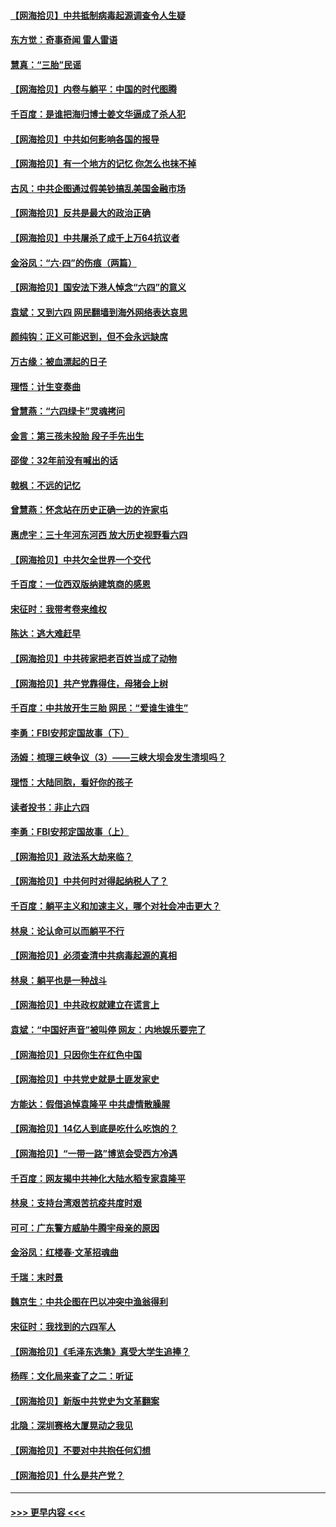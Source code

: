 #### [【网海拾贝】中共抵制病毒起源调查令人生疑](../pages/nsc993/n13017785.md?t=06130101) 
#### [东方觉：奇事奇闻 雷人雷语](../pages/nsc993/n13017577.md?t=06130101) 
#### [慧真：“三胎”民谣](../pages/nsc993/n13017394.md?t=06130101) 
#### [【网海拾贝】内卷与躺平：中国的时代图腾](../pages/nsc993/n13016128.md?t=06130101) 
#### [千百度：是谁把海归博士姜文华逼成了杀人犯](../pages/nsc993/n13015218.md?t=06130101) 
#### [【网海拾贝】中共如何影响各国的报导](../pages/nsc993/n13012599.md?t=06130101) 
#### [【网海拾贝】有一个地方的记忆 你怎么也抹不掉](../pages/nsc993/n13009802.md?t=06130101) 
#### [古风：中共企图通过假美钞搞乱美国金融市场](../pages/nsc993/n13009626.md?t=06130101) 
#### [【网海拾贝】反共是最大的政治正确](../pages/nsc993/n13007051.md?t=06130101) 
#### [【网海拾贝】中共屠杀了成千上万64抗议者](../pages/nsc993/n13002713.md?t=06130101) 
#### [金浴凤：“六·四”的伤痕（两篇）](../pages/nsc993/n13001719.md?t=06130101) 
#### [【网海拾贝】国安法下港人悼念“六四”的意义](../pages/nsc993/n13001039.md?t=06130101) 
#### [袁斌：又到六四 网民翻墙到海外网络表达哀思](../pages/nsc993/n13000995.md?t=06130101) 
#### [颜纯钩：正义可能迟到，但不会永远缺席](../pages/nsc993/n13000920.md?t=06130101) 
#### [万古缘：被血漂起的日子](../pages/nsc993/n13000914.md?t=06130101) 
#### [理悟：计生变奏曲](../pages/nsc993/n13000414.md?t=06130101) 
#### [曾慧燕：“六四绿卡”灵魂拷问](../pages/nsc993/n13000277.md?t=06130101) 
#### [金言：第三孩未投胎 段子手先出生](../pages/nsc993/n13000215.md?t=06130101) 
#### [邵俊：32年前没有喊出的话](../pages/nsc993/n13000181.md?t=06130101) 
#### [戟枫：不远的记忆](../pages/nsc993/n13000121.md?t=06130101) 
#### [曾慧燕：怀念站在历史正确一边的许家屯](../pages/nsc993/n13000073.md?t=06130101) 
#### [惠虎宇：三十年河东河西 放大历史视野看六四](../pages/nsc993/n13000018.md?t=06130101) 
#### [【网海拾贝】中共欠全世界一个交代](../pages/nsc993/n12998706.md?t=06130101) 
#### [千百度：一位西双版纳建筑商的感恩](../pages/nsc993/n12998487.md?t=06130101) 
#### [宋征时：我带考卷来维权](../pages/nsc993/n12994088.md?t=06130101) 
#### [陈达：逃大难赶早](../pages/nsc993/n12993569.md?t=06130101) 
#### [【网海拾贝】中共砖家把老百姓当成了动物](../pages/nsc993/n12993483.md?t=06130101) 
#### [【网海拾贝】共产党靠得住，母猪会上树](../pages/nsc993/n12990730.md?t=06130101) 
#### [千百度：中共放开生三胎 网民：“爱谁生谁生”](../pages/nsc993/n12990644.md?t=06130101) 
#### [李勇：FBI安邦定国故事（下）](../pages/nsc993/n12987854.md?t=06130101) 
#### [汤姆：梳理三峡争议（3）——三峡大坝会发生溃坝吗？](../pages/nsc993/n12989806.md?t=06130101) 
#### [理悟：大陆同胞，看好你的孩子](../pages/nsc993/n12989778.md?t=06130101) 
#### [读者投书：非止六四](../pages/nsc993/n12989673.md?t=06130101) 
#### [李勇：FBI安邦定国故事（上）](../pages/nsc993/n12987749.md?t=06130101) 
#### [【网海拾贝】政法系大劫来临？](../pages/nsc993/n12987596.md?t=06130101) 
#### [【网海拾贝】中共何时对得起纳税人了？](../pages/nsc993/n12985578.md?t=06130101) 
#### [千百度：躺平主义和加速主义，哪个对社会冲击更大？](../pages/nsc993/n12985512.md?t=06130101) 
#### [林泉：论认命可以而躺平不行](../pages/nsc993/n12985505.md?t=06130101) 
#### [【网海拾贝】必须查清中共病毒起源的真相](../pages/nsc993/n12984276.md?t=06130101) 
#### [林泉：躺平也是一种战斗](../pages/nsc993/n12984194.md?t=06130101) 
#### [【网海拾贝】中共政权就建立在谎言上](../pages/nsc993/n12981880.md?t=06130101) 
#### [袁斌：“中国好声音”被叫停 网友：内地娱乐要完了](../pages/nsc993/n12981826.md?t=06130101) 
#### [【网海拾贝】只因你生在红色中国](../pages/nsc993/n12979096.md?t=06130101) 
#### [【网海拾贝】中共党史就是土匪发家史](../pages/nsc993/n12976478.md?t=06130101) 
#### [方能达：假借追悼袁隆平 中共虚情散臊腥](../pages/nsc993/n12976396.md?t=06130101) 
#### [【网海拾贝】14亿人到底是吃什么吃饱的？](../pages/nsc993/n12974125.md?t=06130101) 
#### [【网海拾贝】“一带一路”博览会受西方冷遇](../pages/nsc993/n12971787.md?t=06130101) 
#### [千百度：网友揭中共神化大陆水稻专家袁隆平](../pages/nsc993/n12971733.md?t=06130101) 
#### [林泉：支持台湾艰苦抗疫共度时艰](../pages/nsc993/n12971350.md?t=06130101) 
#### [可可：广东警方威胁牛腾宇母亲的原因](../pages/nsc993/n12971100.md?t=06130101) 
#### [金浴凤：红楼春·文革招魂曲](../pages/nsc993/n12970354.md?t=06130101) 
#### [千瑞：末时景](../pages/nsc993/n12970337.md?t=06130101) 
#### [魏京生：中共企图在巴以冲突中渔翁得利](../pages/nsc993/n12970286.md?t=06130101) 
#### [宋征时：我找到的六四军人](../pages/nsc993/n12970213.md?t=06130101) 
#### [【网海拾贝】《毛泽东选集》真受大学生追捧？](../pages/nsc993/n12968779.md?t=06130101) 
#### [杨晖：文化局来查了之二：听证](../pages/nsc993/n12966528.md?t=06130101) 
#### [【网海拾贝】新版中共党史为文革翻案](../pages/nsc993/n12967526.md?t=06130101) 
#### [北隐：深圳赛格大厦晃动之我见](../pages/nsc993/n12967393.md?t=06130101) 
#### [【网海拾贝】不要对中共抱任何幻想](../pages/nsc993/n12965222.md?t=06130101) 
#### [【网海拾贝】什么是共产党？](../pages/nsc993/n12962781.md?t=06130101) 

----
#### [ >>> 更早内容 <<< ](../indexes/nsc993-earlier.md)
